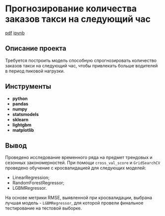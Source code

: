 # Прогнозирование количества заказов такси на следующий час
[pdf](https://github.com/LuckyFIA/Portfolio_DS/blob/main/Taxi%20Service/taxi_service.pdf) [ipynb](https://github.com/LuckyFIA/Portfolio_DS/blob/main/Taxi%20Service/taxi_service.ipynb)
## Описание проекта
Требуется построить модель способную спрогнозировать количество заказов такси на следующий час, чтобы привлекать больше водителей в период пиковой нагрузки.
## Инструменты
- **python**
- **pandas**
- **numpy**
- **statsmodels**
- **sklearn**
- **lightgbm**
- **matplotlib**
## Вывод
Проведено исследование временного ряда на предмет трендовых и сезонных закономерностей. При помощи  `cross_val_score`  и  `GridSearchCV`  проведено обучение с кросвалидацией для следующих моделей:
 - LinearRegression;
 - RandomForestRegressor;
 - LGBMRegressor.  
 
 На основе метрики RMSE, выявленной при кросвалидации, выбрана лучшая модель -  `LGBMRegressor`, для которой провели финальное тестирование на тестовой выборке.
